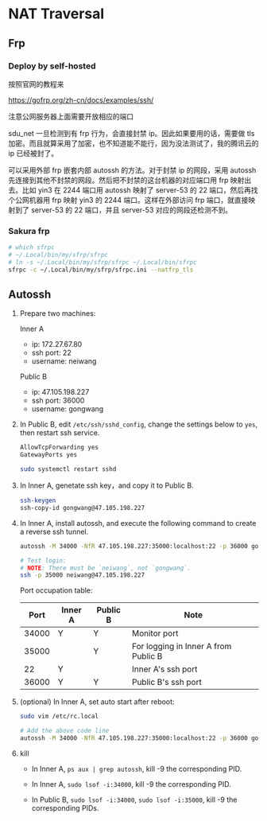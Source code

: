 # NAT Traversal

## Frp

### Deploy by self-hosted

按照官网的教程来

<https://gofrp.org/zh-cn/docs/examples/ssh/>

注意公网服务器上面需要开放相应的端口

sdu_net 一旦检测到有 frp 行为，会直接封禁 ip。因此如果要用的话，需要做 tls 加密。而且就算采用了加密，也不知道能不能行，因为没法测试了，我的腾讯云的 ip 已经被封了。

可以采用外部 frp 嵌套内部 autossh 的方法。对于封禁 ip 的网段，采用 autossh 先连接到其他不封禁的网段。然后把不封禁的这台机器的对应端口用 frp 映射出去。比如 yin3 在 2244 端口用 autossh 映射了 server-53 的 22 端口，然后再找个公网机器用 frp 映射 yin3 的 2244 端口。这样在外部访问 frp 端口，就直接映射到了 server-53 的 22 端口，并且 server-53 对应的网段还检测不到。

### Sakura frp

```bash
# which sfrpc
# ~/.Local/bin/my/sfrp/sfrpc
# ln -s ~/.Local/bin/my/sfrp/sfrpc ~/.Local/bin/sfrpc
sfrpc -c ~/.Local/bin/my/sfrp/sfrpc.ini --natfrp_tls
```

## Autossh

1. Prepare two machines:

   Inner A

   - ip: 172.27.67.80
   - ssh port: 22
   - username: neiwang

   Public B

   - ip: 47.105.198.227
   - ssh port: 36000
   - username: gongwang

1. In Public B, edit `/etc/ssh/sshd_config`, change the settings below to `yes`, then restart ssh service.

   ```bash
   AllowTcpForwarding yes
   GatewayPorts yes

   sudo systemctl restart sshd
   ```

1. In Inner A, genetate ssh key，and copy it to Public B.

   ```bash
   ssh-keygen
   ssh-copy-id gongwang@47.105.198.227
   ```

1. In Inner A, install autossh, and execute the following command to create a reverse ssh tunnel.

   ```bash
   autossh -M 34000 -NfR 47.105.198.227:35000:localhost:22 -p 36000 gongwang@47.105.198.227

   # Test login:
   # NOTE: There must be `neiwang`, not `gongwang`.
   ssh -p 35000 neiwang@47.105.198.227
   ```

   Port occupation table:

   | Port  | Inner A | Public B | Note                                 |
   | ----- | ------- | -------- | ------------------------------------ |
   | 34000 | Y       | Y        | Monitor port                         |
   | 35000 |         | Y        | For logging in Inner A from Public B |
   | 22    | Y       |          | Inner A's ssh port                   |
   | 36000 | Y       | Y        | Public B's ssh port                  |

1. (optional) In Inner A, set auto start after reboot:

   ```bash
   sudo vim /etc/rc.local

   # Add the above code line
   autossh -M 34000 -NfR 47.105.198.227:35000:localhost:22 -p 36000 gongwang@47.105.198.227
   ```

1. kill

   - In Inner A, `ps aux | grep autossh`, kill -9 the corresponding PID.

   - In Inner A, `sudo lsof -i:34000`, kill -9 the corresponding PID.

   - In Public B, `sudo lsof -i:34000`, `sudo lsof -i:35000`, kill -9 the corresponding PIDs.
